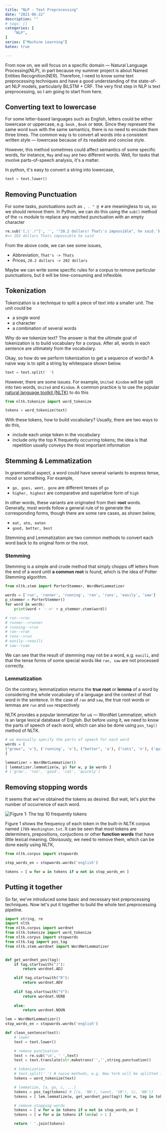 ```yaml
---
title: "NLP - Text Preprocessing"
date: "2021-06-22"
description: ""
# tags: []
categories: [
    "NLP",
]
series: ["Machine Learning"]
katex: true

---
```




From now on, we will focus on a specific domain — Natural Language Processing(NLP), in part because my summer project is about Named Entities Recognition(NER). Therefore, I need to know some text preprocessing techniques and have a good understanding of the state-of-art NLP models, particularly BiLSTM + CRF. The very first step in NLP is text preprocessing, so I am going to start from here.



<!--more-->



## Converting text to lowercase

For some letter-based languages such as English, letters could be either lowercase or uppercase, e.g. `book` , `Book` or `BOOK`. Since they represent the same word `book` with the same semantics, there is no need to encode them three times. The common way is to convert all words into a consistent written style — lowercase because of its readable and concise style.



However, this method sometimes could affect semantics of some specific words, for instance,  `May` and `may` are two different words. Well, for tasks that involve parts-of-speech analysis, it's a matter.



In python, it's easy to convert a string into lowercase,



```python
text = text.lower()
```



## Removing Punctuation



For some tasks, punctuations such as `, . " @ #` are meaningless to us, so we should remove them. In Python, we can do this using  the `sub()` method of the `re` module to replace any matched punctuation with an empty character



```python
re.sub('[,\'.!"]', '', '"20.2 dollars! That\'s impossible", he said.')
#>> 202 dollars Thats impossible he said

```



From the above code, we can see some issues, 

- Abbreviation, `That's -> Thats` 
- Prices, `20.2 dollars -> 202 dollars`



Maybe we can write some specific rules for a corpus to remove particular punctuations, but it will be time-consuming and inflexible.



## Tokenization

Tokenization is a technique to split a piece of text into a smaller unit. The unit could be 

- a single word
- a character 
- a combination of several words



Why do we tokenize text? The answer is that the ultimate goal of tokenization is to build vocabulary for a corpus. After all, words in each sentence are ultimately from the vocabulary. 

Okay, so how do we perform tokenization to get a sequence of words? A naive way is to split a string by whitespace shown below.



```python
text = text.split(' ')
```



However, there are some issues. For example, `United Kindom` will be split into two words,  `United` and `Kindom`. A common practice is to use the popular [natural language toolkit (NLTK)](https://www.nltk.org/]) to do this



```python
from nltk.tokenize import word_tokenize

tokens = word_tokenize(text)

```



With these tokens, how to build vocabulary? Usually, there are two ways to do this,

- include each uniqe token in the vocabulary
- include only the top K frequently occurring tokens; the idea is that repetition usually conveys the most important information



## Stemming & Lemmatization



In grammatical aspect, a word could have several variants to express tense, mood or something. For example,

- `go, goes, went, gone` are different tenses of `go` 
- `higher, highest` are comparative and superlative form of `high`



In other words, these variants are originated from their **root** words. Generally, most words follow a general rule of to generate the corresponding forms, though there are some rare cases, as shown below,

- `eat, ate, eaten`
- `good, better, best`



Stemming and Lemmatization are two common methods to convert each word back to its original form or the root. 



### Stemming



Stemming is a simple and crude method that simply chopps off letters from the end of a word until **a common root** is found, which is the idea of Potter Stemming algorithm. 



```python
from nltk.stem import PorterStemmer, WordNetLemmatizer

words = ['run', 'runner', 'running', 'ran', 'runs', 'easily', 'saw']
p_stemmer = PorterStemmer()
for word in words:
    print(word + '-->' + p_stemmer.stem(word))

# run-->run
# runner-->runner
# running-->run
# ran-->ran
# runs-->run
# easily-->easili
# saw-->saw 
```



We can see that the result of stemming may not be a word, e.g. `easili`, and that the tense forms of some special words like `ran, saw` are not processed correctly.



### Lemmatization

On the contrary, lemmatization returns the **true root** or **lemma** of a word by considering the whole vocabulary of a language and the context of that word in the sentence. In the case of `ran` and `saw`, the true root words or lemmas are `run` and `see` respectively. 

NLTK provides a popular lemmatizer for us — WordNet Lemmatizer, which is an large lexical database of English. But before using it, we need to know the parts of speech of each word, which can also be done using `pos_tag()` method of NLTK.



```python
# we mannually specify the parts of speech for each word
words = [
("grows", 'v'), ('running', 'v'), ("better", 'a'), ("cats", 'n'), ('quickly', 'r')
]

lemmatizer = WordNetLemmatizer()
[ lemmatizer.lemmatize(w, p) for w, p in words ]
# ['grow', 'run', 'good', 'cat', 'quickly']
```



## Removing stopping words



It seems that we've obtained the tokens as desired. But wait, let's plot the number of occurrence of each word. 



![](/blog/post/images/tokens_counts.png#full "Figure 1: The top 10 frequently tokens")



Figure 1 shows the frequency of each token in the built-in NLTK corpus named `1789-Washington.txt`. It can be seen that most tokens are determiners, prepositions, conjuctions or other **function words** that have little lexical meaning. Obvisously, we need to remove them, which can be done easily using NLTK,



```python
from nltk.corpus import stopwords

stop_words_en = stopwords.words('english')

tokens = [ w for w in tokens if w not in stop_words_en ]

```





## Putting it together



So far, we've introduced some basic and necessary text preprocessing techniques. Now let's put it together to build the whole text preprocessing pipeline.



```python
import string, re
import nltk
from nltk.corpus import wordnet
from nltk.tokenize import word_tokenize
from nltk.corpus import stopwords
from nltk.tag import pos_tag
from nltk.stem.wordnet import WordNetLemmatizer


def get_wordnet_pos(tag):
    if tag.startswith("J"):
        return wordnet.ADJ

    elif tag.startswith("R"):
        return wordnet.ADV
    
    elif tag.startswith("V"): 
        return wordnet.VERB
    
    else:
        return wordnet.NOUN

lem = WordNetLemmatizer()
stop_words_en = stopwords.words('english')

def clean_sentence(text):
    # lower
    text = text.lower()

    # remove punctuation
    text = re.sub('\n', ' ',text)
    text = text.translate(str.maketrans('','',string.punctuation))

    # tokenization
    # text.split(' ') # naive methods, e.g. New York will be splitted into ['New', 'York']
    tokens = word_tokenize(text) 

    # lemmatize, [a, go, c, ...]
    tokens = pos_tag(tokens) # [(a, 'NN'), (went, 'VB'), (c, 'NN')]
    tokens = [ lem.lemmatize(w, get_wordnet_pos(tag)) for w, tag in tokens ]

    # remove stopping words
    tokens = [ w for w in tokens if w not in stop_words_en ]
    tokens = [ w for w in tokens if len(w) > 1 ]

    return ' '.join(tokens)

```



